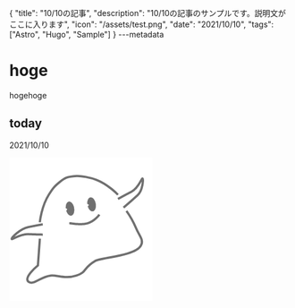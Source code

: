 {
  "title": "10/10の記事",
  "description": "10/10の記事のサンプルです。説明文がここに入ります",
  "icon": "/assets/test.png",
  "date": "2021/10/10",
  "tags": ["Astro", "Hugo", "Sample"]
}
---metadata

# hoge
hogehoge

## today
2021/10/10

![img](/assets/test.png)